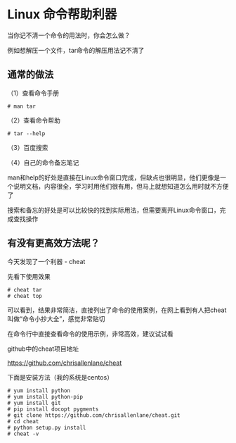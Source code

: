 # Linux 命令帮助利器

当你记不清一个命令的用法时，你会怎么做？

例如想解压一个文件，tar命令的解压用法记不清了

## 通常的做法

（1）查看命令手册

```
# man tar
```

（2）查看命令帮助

```
# tar --help
```

（3）百度搜索

（4）自己的命令备忘笔记

man和help的好处是直接在Linux命令窗口完成，但缺点也很明显，他们更像是一个说明文档，内容很全，学习时用他们很有用，但马上就想知道怎么用时就不方便了

搜索和备忘的好处是可以比较快的找到实际用法，但需要离开Linux命令窗口，完成查找操作

## 有没有更高效方法呢？

今天发现了一个利器 - cheat

先看下使用效果

```
# cheat tar
# cheat top
```

可以看到，结果非常简洁，直接列出了命令的使用案例，在网上看到有人把cheat叫做“命令小抄大全”，感觉非常贴切

在命令行中直接查看命令的使用示例，非常高效，建议试试看

github中的cheat项目地址

https://github.com/chrisallenlane/cheat

下面是安装方法（我的系统是centos）

```
# yum install python
# yum install python-pip
# yum install git
# pip install docopt pygments
# git clone https://github.com/chrisallenlane/cheat.git
# cd cheat
# python setup.py install
# cheat -v
```

